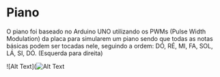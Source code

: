 # Piano

O piano foi baseado no Arduino UNO utilizando os PWMs (Pulse Width Modulation) da placa para simularem um piano sendo que todas
as notas básicas podem ser tocadas nele, seguindo a ordem: DÓ, RÉ, MI, FA, SOL, LÁ, SI, DÓ. (Esquerda para direita)

![Alt Text](![Alt Text](https://github.com/{user}/{repo}/raw/{branch}/path/to/image.gif)
